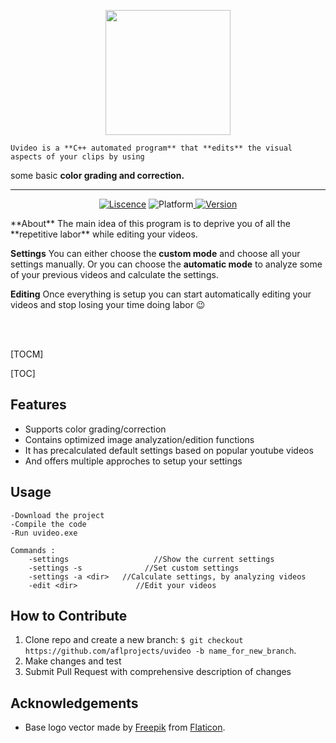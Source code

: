 <p align="center">
	<img width="200px" src="https://i.imgur.com/t1hhMP5.png"/>
	
	
	Uvideo is a **C++ automated program** that **edits** the visual aspects of your clips by using
some basic **color grading and correction.** 
</p>

---------

<p align="center">
	<a href="">   <img src="https://img.shields.io/badge/Liscence-MIT-green" alt="Liscence"></a>   <img src="https://img.shields.io/badge/Platform-Windows-lightgray" alt="Platform"></a><a href="">   <img src="https://img.shields.io/badge/Version-1.013-blue"alt="Version"></a>
</p>
**About**
The main idea of this program is to deprive you of all the **repetitive labor** while editing your videos.


**Settings**
You can either choose the **custom mode** and choose all your settings manually. 
Or you can choose the **automatic mode** to analyze some of your previous videos and calculate the settings.

**Editing**
Once everything is setup you can start automatically editing your videos  and stop losing your time doing labor :wink:

<br></br>

[TOCM]

[TOC]


**Features**
---
- Supports color grading/correction 
- Contains optimized image analyzation/edition functions
- It has precalculated default settings based on popular youtube videos
- And offers multiple approches to setup your settings

**Usage**
---
```
-Download the project
-Compile the code
-Run uvideo.exe

Commands :
	-settings					//Show the current settings
	-settings -s	  		  //Set custom settings
	-settings -a <dir>	 //Calculate settings, by analyzing videos
	-edit <dir>				//Edit your videos
```

**How to Contribute**
---

1. Clone repo and create a new branch: `$ git checkout https://github.com/aflprojects/uvideo -b name_for_new_branch`.
2. Make changes and test
3. Submit Pull Request with comprehensive description of changes

**Acknowledgements**
---
+ Base logo vector made by [Freepik](https://www.freepik.com/) from [Flaticon](www.flaticon.com).

